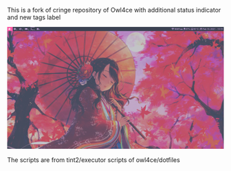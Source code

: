 This is a fork of cringe repository of Owl4ce with additional status indicator and new tags label
<p align="center"><img src="https://raw.githubusercontent.com/TChanhTinh/cringe/main/2021-02-19-131732_1366x768_scrot.png"/></p>
The scripts are from tint2/executor scripts of owl4ce/dotfiles
